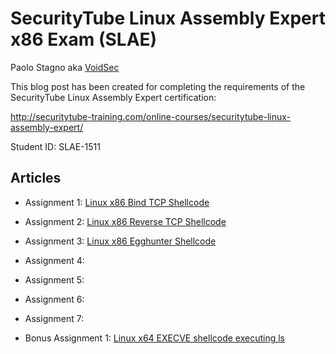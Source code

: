 # SecurityTube Linux Assembly Expert x86 Exam (SLAE)

Paolo Stagno aka [VoidSec](https://voidsec.com)

This blog post has been created for completing the requirements of the SecurityTube Linux Assembly Expert certification:

http://securitytube-training.com/online-courses/securitytube-linux-assembly-expert/

Student ID: SLAE-1511

## Articles

* Assignment 1: [Linux x86 Bind TCP Shellcode](https://voidsec.com/slae-assignment-1-bind-tcp-shell)
* Assignment 2: [Linux x86 Reverse TCP Shellcode](https://voidsec.com/slae-assignment-2-reverse-tcp-shell/)
* Assignment 3: [Linux x86 Egghunter Shellcode](https://voidsec.com/slae-assignment-3-egghunter/)
* Assignment 4:
* Assignment 5:
* Assignment 6:
* Assignment 7:

* Bonus Assignment 1: [Linux x64 EXECVE shellcode executing ls](https://github.com/VoidSec/SLAE/blob/master/bonus/x64_execve_ls.nasm)